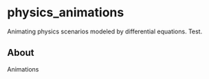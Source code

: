 # physics_animations
Animating physics scenarios modeled by differential equations. Test.

## About
Animations 
